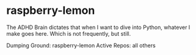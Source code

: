 # raspberry-lemon
The ADHD Brain dictates that when I want to dive into Python, whatever I make goes here. Which is not frequently, but still.

Dumping Ground: raspberry-lemon
Active Repos: all others
